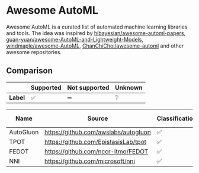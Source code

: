 # Awesome AutoML

Awesome AutoML is a curated list of automated machine learning libraries and tools. The idea was inspired by [hibayesian/awesome-automl-papers](https://github.com/hibayesian/awesome-automl-papers), [guan-yuan/awesome-AutoML-and-Lightweight-Models](https://github.com/guan-yuan/awesome-AutoML-and-Lightweight-Models), [windmaple/awesome-AutoML](https://github.com/windmaple/awesome-AutoML), [ChanChiChoi/awesome-automl](https://github.com/ChanChiChoi/awesome-automl) and other awesome repositories. 

## Comparison

|    | Supported| Not supported | Unknown |
|--|--|--|--|
| **Label** | :white_check_mark: | :heavy_minus_sign: | :grey_question: |


|Name     |Source                              |Classification|Regression|Clustering|Time series|Image Classification|Object Detection|Data cleaning|Feature Engineering|Feature Selection|Hyperparameter Tuning|Model Selection|Model Evaluation|
|---------|------------------------------------|--------------|----------|----------|-----------|--------------------|----------------|-------------|-------------------|-----------------|---------------------|---------------|----------------|
|AutoGluon|https://github.com/awslabs/autogluon|:white_check_mark:|:white_check_mark:|:heavy_minus_sign:|:heavy_minus_sign:|:white_check_mark:  |:white_check_mark:|:white_check_mark:|:white_check_mark: |:white_check_mark:|:white_check_mark:   |:white_check_mark:|:white_check_mark:|
|TPOT     |https://github.com/EpistasisLab/tpot|:white_check_mark:|:white_check_mark:|:heavy_minus_sign:|:heavy_minus_sign:|:heavy_minus_sign:  |:heavy_minus_sign:|:heavy_minus_sign:|:white_check_mark: |:white_check_mark:|:white_check_mark:   |:white_check_mark:|:heavy_minus_sign:|
|FEDOT    |https://github.com/nccr-itmo/FEDOT  |:white_check_mark:|:white_check_mark:|:white_check_mark:|:white_check_mark:|:grey_question:     |:grey_question: |:grey_question:|:grey_question:    |:grey_question:  |:grey_question:      |:grey_question:|:grey_question: |
|NNI      |https://github.com/microsoft/nni    |:white_check_mark:|:white_check_mark:|:grey_question:|:grey_question:|:heavy_minus_sign:  |:heavy_minus_sign:|:grey_question:|:white_check_mark: |:white_check_mark:|:white_check_mark:   |:white_check_mark: |:grey_question: |





